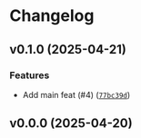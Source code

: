 # Changelog

## v0.1.0 (2025-04-21)

### Features

- Add main feat (#4) ([`77bc39d`](https://github.com/34j/colormap-complex/commit/77bc39d3349b1f79f5b669689fc1ed5677b48f7b))

## v0.0.0 (2025-04-20)
